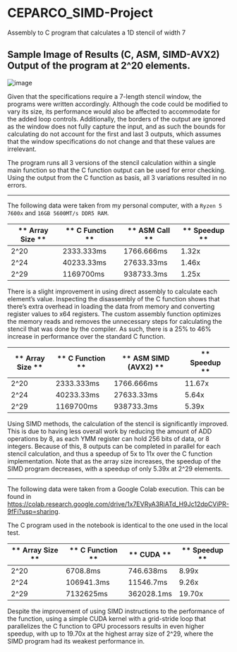 # CEPARCO_SIMD-Project
Assembly to C program that calculates a 1D stencil of width 7

## Sample Image of Results (C, ASM, SIMD-AVX2) Output of the program at 2^20 elements.
![image](https://github.com/Bol3x/CEPARCO_SIMD-Project/assets/59347516/a54e4f82-c2f5-4200-99b1-d015fc29ba87)

Given that the specifications require a 7-length stencil window, the programs were written accordingly. 
Although the code could be modified to vary its size, its performance would also be affected to accommodate for the added loop controls. 
Additionally, the borders of the output are ignored as the window does not fully capture the input, 
and as such the bounds for calculating do not account for the first and last 3 outputs, 
which assumes that the window specifications do not change and that these values are irrelevant.

The program runs all 3 versions of the stencil calculation within a single main function so that the C function output can be used for error checking. 
Using the output from the C function as basis, all 3 variations resulted in no errors. 


---
The following data were taken from my personal computer, with a `Ryzen 5 7600x` and `16GB 5600MT/s DDR5 RAM`.

| **    Array Size   ** | **    C Function   ** | **    ASM Call   ** | **    Speedup   ** |
|-----------------------|-----------------------|---------------------|--------------------|
|     2^20              |     2333.333ms        |     1766.666ms      |     1.32x          |
|     2^24              |     40233.33ms        |     27633.33ms      |     1.46x          |
|     2^29              |     1169700ms         |     938733.3ms      |     1.25x          |

There is a slight improvement in using direct assembly to calculate each element’s value. 
Inspecting the disassembly of the C function shows that there’s extra overhead in loading the data from memory and converting register values to x64 registers. 
The custom assembly function optimizes the memory reads and removes the unnecessary steps for calculating the stencil that was done by the compiler. 
As such, there is a 25% to 46% increase in performance over the standard C function.

| **    Array Size   ** | **    C Function   ** | **    ASM SIMD (AVX2)   ** | **    Speedup   ** |
|-----------------------|-----------------------|----------------------------|--------------------|
|     2^20              |     2333.333ms        |     1766.666ms             |     11.67x         |
|     2^24              |     40233.33ms        |     27633.33ms             |     5.64x          |
|     2^29              |     1169700ms         |     938733.3ms             |     5.39x          |

Using SIMD methods, the calculation of the stencil is significantly improved. 
This is due to having less overall work by reducing the amount of ADD operations by 8, as each YMM register can hold 256 bits of data, or 8 integers. 
Because of this, 8 outputs can be completed in parallel for each stencil calculation, and thus a speedup of 5x to 11x over the C function implementation. 
Note that as the array size increases, the speedup of the SIMD program decreases, with a speedup of only 5.39x at 2^29 elements.

---
The following data were taken from a Google Colab execution. This can be found in https://colab.research.google.com/drive/1x7EVRyA3RiATd_H9Jc12dpCViPR-9fFi?usp=sharing.

The C program used in the notebook is identical to the one used in the local test.

| **    Array Size   ** | **    C Function   ** | **    CUDA   **   | **    Speedup   ** |
|-----------------------|-----------------------|-------------------|--------------------|
|     2^20              |     6708.8ms          |     746.638ms     |     8.99x          |
|     2^24              |     106941.3ms        |     11546.7ms     |     9.26x          |
|     2^29              |     7132625ms         |     362028.1ms    |     19.70x         |

Despite the improvement of using SIMD instructions to the performance of the function, 
using a simple CUDA kernel with a grid-stride loop that parallelizes the C function to GPU processors results in even higher speedup, 
with up to 19.70x at the highest array size of 2^29, where the SIMD program had its weakest performance in. 
